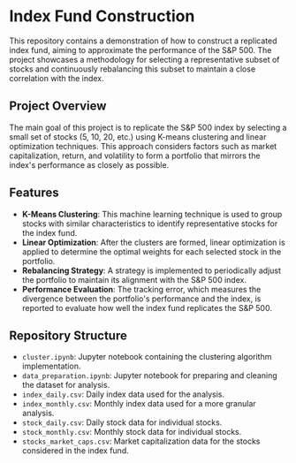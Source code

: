 # Index Fund Construction

This repository contains a demonstration of how to construct a replicated index fund, aiming to approximate the performance of the S&P 500. The project showcases a methodology for selecting a representative subset of stocks and continuously rebalancing this subset to maintain a close correlation with the index.

## Project Overview

The main goal of this project is to replicate the S&P 500 index by selecting a small set of stocks (5, 10, 20, etc.) using K-means clustering and linear optimization techniques. This approach considers factors such as market capitalization, return, and volatility to form a portfolio that mirrors the index's performance as closely as possible.

## Features

- **K-Means Clustering**: This machine learning technique is used to group stocks with similar characteristics to identify representative stocks for the index fund.
- **Linear Optimization**: After the clusters are formed, linear optimization is applied to determine the optimal weights for each selected stock in the portfolio.
- **Rebalancing Strategy**: A strategy is implemented to periodically adjust the portfolio to maintain its alignment with the S&P 500 index.
- **Performance Evaluation**: The tracking error, which measures the divergence between the portfolio's performance and the index, is reported to evaluate how well the index fund replicates the S&P 500.

## Repository Structure

- `cluster.ipynb`: Jupyter notebook containing the clustering algorithm implementation.
- `data_preparation.ipynb`: Jupyter notebook for preparing and cleaning the dataset for analysis.
- `index_daily.csv`: Daily index data used for the analysis.
- `index_monthly.csv`: Monthly index data used for a more granular analysis.
- `stock_daily.csv`: Daily stock data for individual stocks.
- `stock_monthly.csv`: Monthly stock data for individual stocks.
- `stocks_market_caps.csv`: Market capitalization data for the stocks considered in the index fund.
